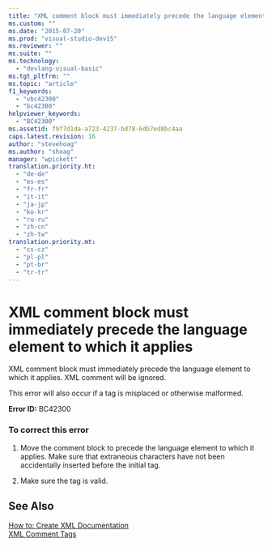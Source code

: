 ```yaml
---
title: "XML comment block must immediately precede the language element to which it applies | Microsoft Docs"
ms.custom: ""
ms.date: "2015-07-20"
ms.prod: "visual-studio-dev15"
ms.reviewer: ""
ms.suite: ""
ms.technology: 
  - "devlang-visual-basic"
ms.tgt_pltfrm: ""
ms.topic: "article"
f1_keywords: 
  - "vbc42300"
  - "bc42300"
helpviewer_keywords: 
  - "BC42300"
ms.assetid: f9f7d1da-a723-4237-bd78-6db7ed8bc4aa
caps.latest.revision: 16
author: "stevehoag"
ms.author: "shoag"
manager: "wpickett"
translation.priority.ht: 
  - "de-de"
  - "es-es"
  - "fr-fr"
  - "it-it"
  - "ja-jp"
  - "ko-kr"
  - "ru-ru"
  - "zh-cn"
  - "zh-tw"
translation.priority.mt: 
  - "cs-cz"
  - "pl-pl"
  - "pt-br"
  - "tr-tr"
---
```

# XML comment block must immediately precede the language element to which it applies
XML comment block must immediately precede the language element to which it applies. XML comment will be ignored.  
  
 This error will also occur if a tag is misplaced or otherwise malformed.  
  
 **Error ID:** BC42300  
  
### To correct this error  
  
1.  Move the comment block to precede the language element to which it applies. Make sure that extraneous characters have not been accidentally inserted before the initial tag.  
  
2.  Make sure the tag is valid.  
  
## See Also  
 [How to: Create XML Documentation](../Topic/How%20to:%20Create%20XML%20Documentation%20in%20Visual%20Basic.md)   
 [XML Comment Tags](/dotnet/visual-basic/language-reference/xmldoc/recommended-xml-tags-for-documentation-comments)